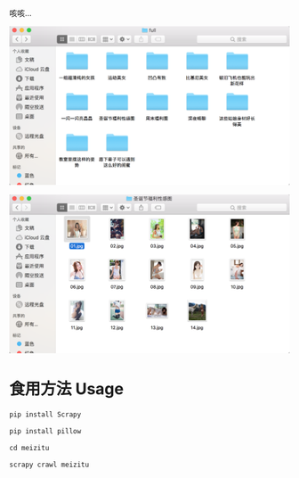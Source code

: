 咳咳...

![](./screenshots/QQ20180625-223445@2x.png)

![](./screenshots/QQ20180625-223605@2x.png)

# 食用方法 Usage
```
pip install Scrapy
```

```
pip install pillow
```

```
cd meizitu
```

```
scrapy crawl meizitu
```